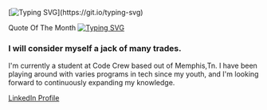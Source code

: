 [![Typing SVG](https://readme-typing-svg.demolab.com?font=Fira+Code&pause=1000&color=DA8306CD&multiline=true&random=false&width=435&lines=Greetings+I'm+Lakeesha!)](https://git.io/typing-svg)

Quote Of The Month
[![Typing SVG](https://readme-typing-svg.demolab.com?font=Fira+Code&pause=1000&color=DA8306CD&multiline=true&random=false&width=435&lines=%E2%80%9CDon%E2%80%99t+let+anybody+infiltrate+your;+dream.%E2%80%9D++%E2%80%94+Erykah+Badu+)](https://git.io/typing-svg)

### I will consider myself a jack of many trades.
 I'm currently a student at Code Crew based out of Memphis,Tn. 
 I have been playing around with varies programs in tech since my youth, and I'm looking forward to continuously expanding my knowledge. 

[LinkedIn Profile](https://www.linkedin.com/in/lakeesha-johnson-a273b194/)


